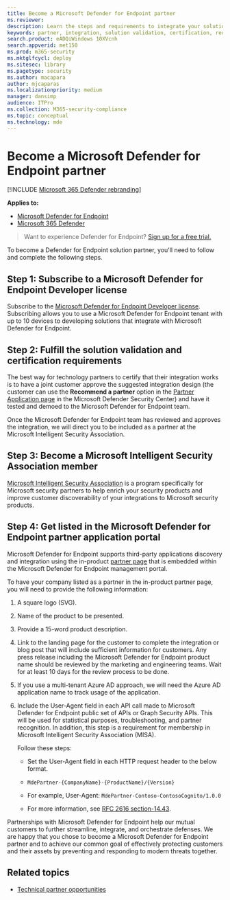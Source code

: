 ```yaml
---
title: Become a Microsoft Defender for Endpoint partner
ms.reviewer: 
description: Learn the steps and requirements to integrate your solution with Microsoft Defender ATP and be a partner
keywords: partner, integration, solution validation, certification, requirements, member, misa, application portal
search.product: eADQiWindows 10XVcnh
search.appverid: met150
ms.prod: m365-security
ms.mktglfcycl: deploy
ms.sitesec: library
ms.pagetype: security
ms.author: macapara
author: mjcaparas
ms.localizationpriority: medium
manager: dansimp
audience: ITPro
ms.collection: M365-security-compliance
ms.topic: conceptual
ms.technology: mde
---
```


# Become a Microsoft Defender for Endpoint partner

[!INCLUDE [Microsoft 365 Defender rebranding](../../includes/microsoft-defender.md)]

**Applies to:**
- [Microsoft Defender for Endpoint](https://go.microsoft.com/fwlink/?linkid=2154037)
- [Microsoft 365 Defender](https://go.microsoft.com/fwlink/?linkid=2118804)

> Want to experience Defender for Endpoint? [Sign up for a free trial.](https://www.microsoft.com/microsoft-365/windows/microsoft-defender-atp?ocid=docs-wdatp-exposedapis-abovefoldlink)

To become a Defender for Endpoint solution partner, you'll need to follow and complete the following steps.

## Step 1: Subscribe to a Microsoft Defender for Endpoint Developer license
Subscribe to the [Microsoft Defender for Endpoint Developer license](https://winatpregistration-prd.trafficmanager.net/Developer/UserAgreement?Length=9). Subscribing allows you to use a Microsoft Defender for Endpoint tenant with up to 10 devices to developing solutions that integrate with Microsoft Defender for Endpoint. 

## Step 2: Fulfill the solution validation and certification requirements
The best way for technology partners to certify that their integration works is to have a joint customer approve the suggested integration design (the customer can use the **Recommend a partner** option in the [Partner Application page](https://securitycenter.microsoft.com/interoperability/partners) in the Microsoft Defender Security Center) and have it tested and demoed to the Microsoft Defender for Endpoint team.

Once the Microsoft Defender for Endpoint team has reviewed and approves the integration, we will direct you to be included as a partner at the Microsoft Intelligent Security Association.

## Step 3: Become a  Microsoft Intelligent Security Association member
[Microsoft Intelligent Security Association](https://www.microsoft.com/security/partnerships/intelligent-security-association) is a program specifically for Microsoft security partners to help enrich your security products and improve customer discoverability of your integrations to Microsoft security products.

## Step 4: Get listed in the Microsoft Defender for Endpoint partner application portal
Microsoft Defender for Endpoint supports third-party applications discovery and integration using the in-product [partner page](partner-applications.md) that is embedded within the Microsoft Defender for Endpoint management portal. 

To have your company listed as a partner in the in-product partner page, you will need to provide the following information:

1. A square logo (SVG).
2. Name of the product to be presented.
3. Provide a 15-word product description.
4. Link to the landing page for the customer to complete the integration or blog post that will include sufficient information for customers. Any press release including the Microsoft Defender for Endpoint product name should be reviewed by the marketing and engineering teams. Wait for at least 10 days for the review process to be done.
5.	If you use a multi-tenant Azure AD approach, we will need the Azure AD application name to track usage of the application.
6. Include the User-Agent field in each API call made to Microsoft Defender for Endpoint public set of APIs or Graph Security APIs. This will be used for statistical purposes, troubleshooting, and partner recognition. In addition, this step is a requirement for membership in Microsoft Intelligent Security Association (MISA).

    Follow these steps:
    
   	- Set the User-Agent field in each HTTP request header to the below format.

    - `MdePartner-{CompanyName}-{ProductName}/{Version}`
    
    - For example, User-Agent: `MdePartner-Contoso-ContosoCognito/1.0.0`
    
    - For more information, see [RFC 2616 section-14.43](https://tools.ietf.org/html/rfc2616#section-14.43).

Partnerships with Microsoft Defender for Endpoint help our mutual customers to further streamline, integrate, and orchestrate defenses. We are happy that you chose to become a Microsoft Defender for Endpoint partner and to achieve our common goal of effectively protecting customers and their assets by preventing and responding to modern threats together.

## Related topics
- [Technical partner opportunities](partner-integration.md)

